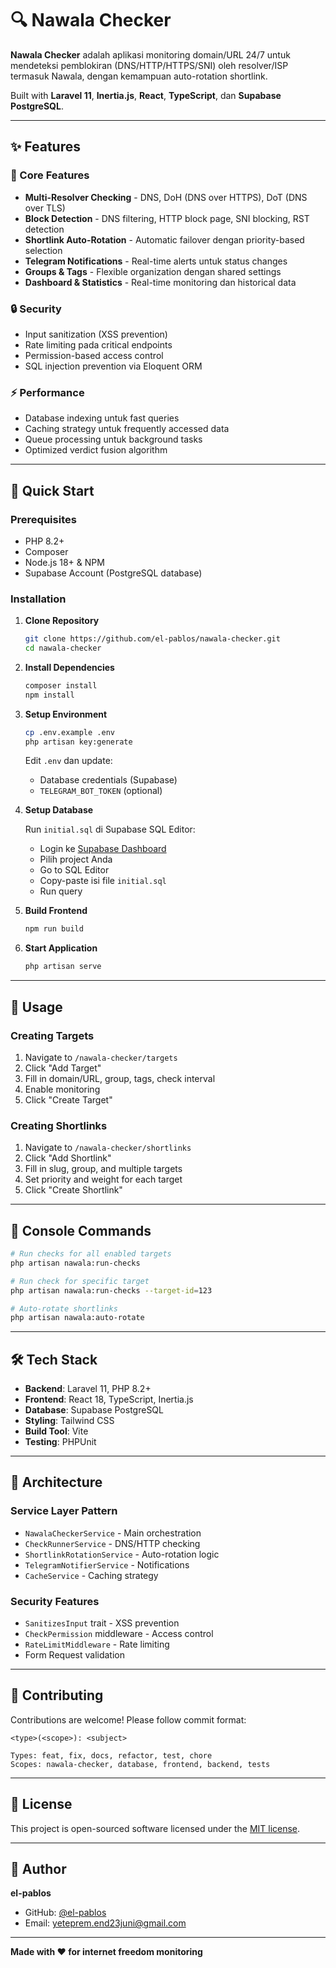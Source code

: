 # 🔍 Nawala Checker

**Nawala Checker** adalah aplikasi monitoring domain/URL 24/7 untuk mendeteksi pemblokiran (DNS/HTTP/HTTPS/SNI) oleh resolver/ISP termasuk Nawala, dengan kemampuan auto-rotation shortlink.

Built with **Laravel 11**, **Inertia.js**, **React**, **TypeScript**, dan **Supabase PostgreSQL**.

---

## ✨ Features

### 🎯 Core Features
- **Multi-Resolver Checking** - DNS, DoH (DNS over HTTPS), DoT (DNS over TLS)
- **Block Detection** - DNS filtering, HTTP block page, SNI blocking, RST detection
- **Shortlink Auto-Rotation** - Automatic failover dengan priority-based selection
- **Telegram Notifications** - Real-time alerts untuk status changes
- **Groups & Tags** - Flexible organization dengan shared settings
- **Dashboard & Statistics** - Real-time monitoring dan historical data

### 🔒 Security
- Input sanitization (XSS prevention)
- Rate limiting pada critical endpoints
- Permission-based access control
- SQL injection prevention via Eloquent ORM

### ⚡ Performance
- Database indexing untuk fast queries
- Caching strategy untuk frequently accessed data
- Queue processing untuk background tasks
- Optimized verdict fusion algorithm

---

## 🚀 Quick Start

### Prerequisites
- PHP 8.2+
- Composer
- Node.js 18+ & NPM
- Supabase Account (PostgreSQL database)

### Installation

1. **Clone Repository**
   ```bash
   git clone https://github.com/el-pablos/nawala-checker.git
   cd nawala-checker
   ```

2. **Install Dependencies**
   ```bash
   composer install
   npm install
   ```

3. **Setup Environment**
   ```bash
   cp .env.example .env
   php artisan key:generate
   ```

   Edit `.env` dan update:
   - Database credentials (Supabase)
   - `TELEGRAM_BOT_TOKEN` (optional)

4. **Setup Database**

   Run `initial.sql` di Supabase SQL Editor:
   - Login ke [Supabase Dashboard](https://supabase.com/dashboard)
   - Pilih project Anda
   - Go to SQL Editor
   - Copy-paste isi file `initial.sql`
   - Run query

5. **Build Frontend**
   ```bash
   npm run build
   ```

6. **Start Application**
   ```bash
   php artisan serve
   ```

---

## 📖 Usage

### Creating Targets

1. Navigate to `/nawala-checker/targets`
2. Click "Add Target"
3. Fill in domain/URL, group, tags, check interval
4. Enable monitoring
5. Click "Create Target"

### Creating Shortlinks

1. Navigate to `/nawala-checker/shortlinks`
2. Click "Add Shortlink"
3. Fill in slug, group, and multiple targets
4. Set priority and weight for each target
5. Click "Create Shortlink"

---

## 🔧 Console Commands

```bash
# Run checks for all enabled targets
php artisan nawala:run-checks

# Run check for specific target
php artisan nawala:run-checks --target-id=123

# Auto-rotate shortlinks
php artisan nawala:auto-rotate
```

---

## 🛠️ Tech Stack

- **Backend**: Laravel 11, PHP 8.2+
- **Frontend**: React 18, TypeScript, Inertia.js
- **Database**: Supabase PostgreSQL
- **Styling**: Tailwind CSS
- **Build Tool**: Vite
- **Testing**: PHPUnit

---

## 📝 Architecture

### Service Layer Pattern
- `NawalaCheckerService` - Main orchestration
- `CheckRunnerService` - DNS/HTTP checking
- `ShortlinkRotationService` - Auto-rotation logic
- `TelegramNotifierService` - Notifications
- `CacheService` - Caching strategy

### Security Features
- `SanitizesInput` trait - XSS prevention
- `CheckPermission` middleware - Access control
- `RateLimitMiddleware` - Rate limiting
- Form Request validation

---

## 🤝 Contributing

Contributions are welcome! Please follow commit format:

```
<type>(<scope>): <subject>

Types: feat, fix, docs, refactor, test, chore
Scopes: nawala-checker, database, frontend, backend, tests
```

---

## 📄 License

This project is open-sourced software licensed under the [MIT license](LICENSE).

---

## 👥 Author

**el-pablos**
- GitHub: [@el-pablos](https://github.com/el-pablos)
- Email: yeteprem.end23juni@gmail.com

---

**Made with ❤️ for internet freedom monitoring**
